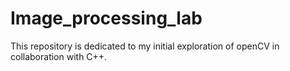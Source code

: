 # Image_processing_lab
This repository is dedicated to my initial exploration of openCV in collaboration with C++. 
